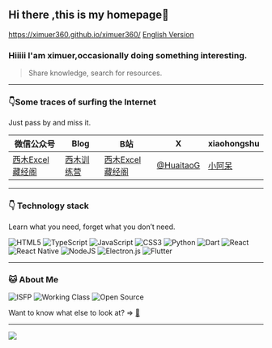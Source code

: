 ## Hi there ,this is my homepage👋
https://ximuer360.github.io/ximuer360/
[English Version](./README-EN.md)
### Hiiiii I'am ximuer,occasionally doing something interesting.
> Share knowledge, search for resources.

---

### 👇Some traces of surfing the Internet
Just pass by and miss it.

|  微信公众号   |  Blog  | B站 | X | xiaohongshu |
|  ----  | ---- | ---- | ---- | ---- |
| [西木Excel藏经阁](https://github.com/ximuer360/ximuer360/blob/main/wechat_channel.jpg) | [西木训练营](https://binake.github.io) | [西木Excel藏经阁](https://space.bilibili.com/105912803) | [@HuaitaoG](https://x.com/HuaitaoG) | [小阿呆](https://www.xiaohongshu.com/user/profile/63269c09000000002303c054) |

---
### 👇 Technology stack
Learn what you need, forget what you don’t need.

![HTML5](https://img.shields.io/badge/html5-%23E34F26.svg?style=for-the-badge&logo=html5&logoColor=white)
![TypeScript](https://img.shields.io/badge/typescript-%23007ACC.svg?style=for-the-badge&logo=typescript&logoColor=white)
![JavaScript](https://img.shields.io/badge/javascript-%23323330.svg?style=for-the-badge&logo=javascript&logoColor=%23F7DF1E)
![CSS3](https://img.shields.io/badge/css3-%231572B6.svg?style=for-the-badge&logo=css3&logoColor=white)
![Python](https://img.shields.io/badge/python-3670A0?style=for-the-badge&logo=python&logoColor=ffdd54)
![Dart](https://img.shields.io/badge/dart-%230175C2.svg?style=for-the-badge&logo=dart&logoColor=white)
![React](https://img.shields.io/badge/react-%2320232a.svg?style=for-the-badge&logo=react&logoColor=%2361DAFB)
![React Native](https://img.shields.io/badge/react_native-%2320232a.svg?style=for-the-badge&logo=react&logoColor=%2361DAFB)
![NodeJS](https://img.shields.io/badge/node.js-6DA55F?style=for-the-badge&logo=node.js&logoColor=white)
![Electron.js](https://img.shields.io/badge/Electron-191970?style=for-the-badge&logo=Electron&logoColor=white)
![Flutter](https://img.shields.io/badge/Flutter-%2302569B.svg?style=for-the-badge&logo=Flutter&logoColor=white)

---
### 🐱 About Me
![ISFP](https://img.shields.io/badge/-%20ISFP-blueviolet)
![Working Class](https://img.shields.io/badge/-Working%20Class-blue)
![Open Source](https://img.shields.io/badge/-Open%20Source-brightgreen)

Want to know what else to look at? => [🤫](https://binake.github.io)

---
![](https://komarev.com/ghpvc/?username=maotoumao&color=66ccff)

